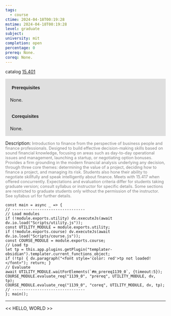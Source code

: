 ```yaml
---
tags:
  - course
ctime: 2024-04-18T00:19:28
mstime: 2024-04-18T00:19:28
level: graduate
subject: 
university: mit
completion: open
percentage: 0
prereq: None.
coreq: None.
---
```


catalog [15.401](http://student.mit.edu/catalog/m15b.html#15.401)

<span style="display: block; padding: 15px; background-color: rgb(100, 100, 100, 0.2);"><font id="m_prereq1139_0" style="display: block; font-family: Arial, sans-serif; font-weight: bold; padding: 5px">Prerequisites</font><br><span id="prereq1139_0">None.</span></span>
<span style="display: block; padding: 15px; background-color: rgb(100, 100, 100, 0.2);"><font id="m_coreq1139_0" style="display: block; font-family: Arial, sans-serif; font-weight: bold; padding: 5px">Corequisites</font><br><span id="coreq1139_0">None.</span></span>

<font style="">Description:</font>
<font style="color: grey; font-size: 0.8rem;">Introduction to finance from the perspective of business people and finance professionals. Designed to build effective decision-making skills based on sound financial knowledge, focusing on areas such as day-to-day operational issues and management, launching a startup, or negotiating option bonuses. Provides a firm grounding in the modern financial analysis underlying any decision, through three core themes: determining the value of a project, deciding how to finance a project, and managing its risk. Students also hone their ability to negotiate skillfully and speak intelligently about finance. Meets with 15.417 when offered concurrently. Expectations and evaluation criteria differ for students taking graduate version; consult syllabus or instructor for specific details. Some sections are restricted to graduate students only without the permission of the instructor. See syllabus url for further details.</font>

```dataviewjs
const main = async _ => {
// --------------------------------
// Load modules
if (!module.exports.utility) dv.executeJs(await dv.io.load("Scripts/utility.js"));
const UTILITY_MODULE = module.exports.utility;
if (!module.exports.course) dv.executeJs(await dv.io.load("Scripts/course.js"));
const COURSE_MODULE = module.exports.course;
// Load tp
let tp = this.app.plugins.getPlugin("templater-obsidian").templater.current_functions_object;
if (!tp) { dv.paragraph("<font style='color: red'>tp not loaded!</font>"); return; }
// Evaluate
await UTILITY_MODULE.waitForElements(`#m_prereq1139_0`, {timeout:5});
COURSE_MODULE.evaluate_req("1139_0", "prereq", UTILITY_MODULE, dv, tp);
COURSE_MODULE.evaluate_req("1139_0", "coreq", UTILITY_MODULE, dv, tp);
// --------------------------------
}; main();
```

---

<< HELLO, WORLD >>
